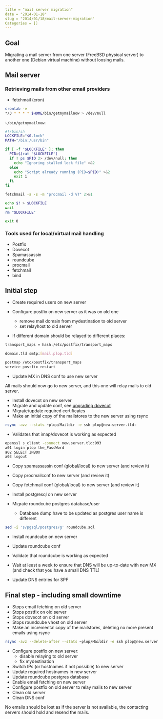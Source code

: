 ```yaml
---
title = "mail server migration"
date = "2014-01-18"
slug = "2014/01/18/mail-server-migration"
Categories = []
---
```


## Goal

Migrating a mail server from one server (FreeBSD physical server) to another
one (Debian virtual machine) without loosing mails.

## Mail server

### Retrieving mails from other email providers

- fetchmail (cron)

```sh
crontab -e
*/3 * * * * $HOME/bin/getmymailnow > /dev/null
```

`~/bin/getmymailnow`:

```sh
#!/bin/sh
LOCKFILE="$0.lock"
PATH="/bin:/usr/bin"

if [ -f "$LOCKFILE" ]; then
  PID=$(cat "$LOCKFILE")
  if ! ps $PID 2> /dev/null; then
    echo "Ignoring stalled lock file" >&2
  else
    echo "Script already running (PID=$PID)" >&2
    exit 1
  fi
fi

fetchmail -a -s -m "procmail -d %T" 2>&1

echo $! > $LOCKFILE
wait
rm "$LOCKFILE"

exit 0
```

### Tools used for local/virtual mail handling

- Postfix
- Dovecot
- Spamassassin
- roundcube
- procmail
- fetchmail
- bind

## Initial step

- Create required users on new server
- Configure postfix on new server as it was on old one
  - remove mail domain from mydestination to old server
  - set relayhost to old server

- If different domain should be relayed to different places:

```sh /etc/postfix/main.cf
transport_maps = hash:/etc/postfix/transport_maps
```

```sh /etc/postfix/transport_maps
domain.tld smtp:[mail.plop.tld]
```

```sh
postmap /etc/postfix/transport_maps
service postfix restart
```

- Update MX in DNS conf to use new server

All mails should now go to new server, and this one will relay mails to old server.

- Install dovecot on new server
- Migrate and update conf, see [upgrading dovecot](http://wiki2.dovecot.org/Upgrading/2.0)
- Migrate/update required certificates
- Make an initial copy of the mailstores to the new server using rsync

```sh
rsync -avz --stats ~plop/Maildir -e ssh plop@new.server.tld:
```

- Validates that imap/dovecot is working as expected

```sh
openssl s_client -connect new.server.tld:993
a01 login plop the_PassWord
a02 SELECT INBOX
a03 logout
```

- Copy spamassassin conf (global/local) to new server (and review it)
- Copy procmailconf to new server (and review it)
- Copy fetchmail conf (global/local) to new server (and review it)

- Install postgresql on new server
- Migrate roundcube postgres database/user
  - Database dump have to be updated as postgres user name is different

```sh
sed -i 's/pgsql/postgres/g' roundcube.sql
```

- Install roundcube on new server
- Update roundcube conf
- Validate that roundcube is working as expected

- Wait at least a week to ensure that DNS will be up-to-date with new MX (and
  check that you have a small DNS TTL)
- Update DNS entries for SPF

## Final step - including small downtime

- Stops email fetching on old server
- Stops postfix on old server
- Stops dovecot on old server
- Stops roundcube vhost on old server
- Make an incremental copy of the mailstores, deleting no more present emails using rsync

```sh
rsync -avz --delete-after --stats ~plop/Maildir -e ssh plop@new.server.tld:
```

- Configure postfix on new server:
  - disable relaying to old server
  - fix mydestination
- Switch IPs (or hostnames if not possible) to new server
- Update required hostnames in new server
- Update roundcube postgres database
- Enable email fetching on new server
- Configure postfix on old server to relay mails to new server
- Clean old server
- Clean DNS conf

No emails should be lost as if the server is not available, the contacting
servers should hold and resend the mails.
